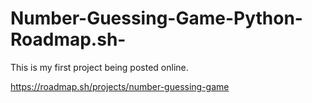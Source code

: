 # Number-Guessing-Game-Python-Roadmap.sh-

This is my first project being posted online.

https://roadmap.sh/projects/number-guessing-game
